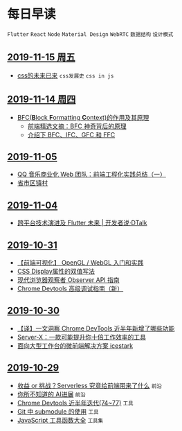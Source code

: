 # 每日早读

`Flutter` `React` `Node` `Material Design` `WebRTC` `数据结构` `设计模式`

## [2019-11-15 周五](https://github.com/omamzhang/aline/tree/e3dc14b471fa3209cc8d9e71a2b6233f386fa1b2/daily/2019-11-15.md)

* [css的未来已来](https://juejin.im/post/5dcb9c126fb9a04aba52bdf4) `css发展史` `css in js`

## [2019-11-14  周四](https://github.com/omamzhang/aline/tree/e3dc14b471fa3209cc8d9e71a2b6233f386fa1b2/daily/2019-11-14.md)

* [BFC\(**B**lock **F**ormatting **C**ontext\)的作用及其原理](https://developer.mozilla.org/zh-CN/docs/Web/Guide/CSS/Block_formatting_context)
  * [前端精选文摘：BFC 神奇背后的原理](https://www.cnblogs.com/lhb25/p/inside-block-formatting-ontext.html)
  * [介绍下 BFC、IFC、GFC 和 FFC](https://muyiy.cn/question/css/73.html)

## [2019-11-05](https://github.com/omamzhang/aline/tree/e3dc14b471fa3209cc8d9e71a2b6233f386fa1b2/daily/2019-11-05.md)

* [QQ 音乐商业化 Web 团队：前端工程化实践总结（一）](https://www.infoq.cn/article/2gQwRdKPMHjC96jJoVDG)
* [省市区镇村](https://github.com/modood/Administrative-divisions-of-China)

## [2019-11-04](https://github.com/omamzhang/aline/tree/e3dc14b471fa3209cc8d9e71a2b6233f386fa1b2/daily/2019-11-04.md)

* [跨平台技术演进及 Flutter 未来 \| 开发者说·DTalk](https://mp.weixin.qq.com/s/2LDCVNOQ2SXJ5SFVPo00yg)

## [2019-10-31](https://github.com/omamzhang/aline/tree/e3dc14b471fa3209cc8d9e71a2b6233f386fa1b2/daily/2019-10-31.md)

* [【前端可视化】 OpenGL / WebGL 入门和实践](https://mp.weixin.qq.com/s/A2o-ueiBf8dXBYfCY2LIRQ)
* [CSS Display属性的双值写法](https://mp.weixin.qq.com/s/vREgwh-T7RiuQaAqyil0Og)
* [现代浏览器观察者 Observer API 指南](https://mp.weixin.qq.com/s/I-p-pcfPDhAUKot6pdLSRg)
* [Chrome Devtools 高级调试指南（新）](https://mp.weixin.qq.com/s/YZFJtvrZzhroBgQJL6U_Og)

## [2019-10-30](https://github.com/omamzhang/aline/tree/e3dc14b471fa3209cc8d9e71a2b6233f386fa1b2/daily/2019-10-30.md)

* [【译】一文洞察 Chrome DevTools 近半年新增了哪些功能](https://www.zoo.team/article/chrome-devtools)
* [Server-X：一款可能提升你十倍工作效率的工具](https://juejin.im/post/5dad208ef265da5b7d692340#heading-7)
* [面向大型工作台的微前端解决方案 icestark](https://zhuanlan.zhihu.com/p/88449415)

## [2019-10-29](https://github.com/omamzhang/aline/tree/e3dc14b471fa3209cc8d9e71a2b6233f386fa1b2/daily/2019-10-29.md)

* [收益 or 挑战？Serverless 究竟给前端带来了什么](https://zhuanlan.zhihu.com/p/88258722) `前沿`
* [你所不知道的 AI进展](http://www.ruanyifeng.com/blog/2019/10/artificial-intelligenence.html) `前沿`
* [Chrome Devtools 近半年迭代\(74~77\)](https://www.zoo.team/article/chrome-devtools) `工具`
* [Git 中 submodule 的使用](https://zhuanlan.zhihu.com/p/87053283) `工具`
* [JavaScript 工具函数大全](https://juejin.im/post/5da1a04ae51d45783d6122bf) `工具集`

